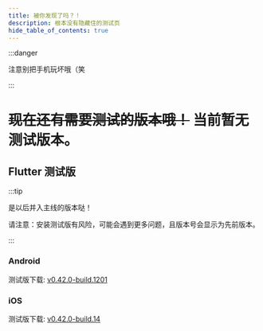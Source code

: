 ```yaml
---
title: 被你发现了吗？！
description: 根本没有隐藏住的测试页
hide_table_of_contents: true
---
```


:::danger

注意别把手机玩坏哦（笑

:::

# ~~现在还有需要测试的版本哦！~~ 当前暂无测试版本。

## Flutter 测试版

:::tip

是以后并入主线的版本哒！

请注意：安装测试版有风险，可能会遇到更多问题，且版本号会显示为先前版本。

:::

### Android

测试版下载: [v0.42.0-build.1201](https://app-dist-1307054264.file.myqcloud.com/actions/prescore_flutter/201/apk/app-release-signed.apk)

### iOS

测试版下载: [v0.42.0-build.14](https://app-dist-1307054264.file.myqcloud.com/actions/prescore_flutter_ipa/14/PrescoreFlutter.ipa)
